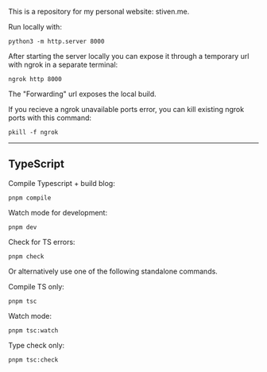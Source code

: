 This is a repository for my personal website: stiven.me.

Run locally with:
```
python3 -m http.server 8000
```

After starting the server locally you can expose it through a temporary url with ngrok in a separate terminal:
```
ngrok http 8000
```

The "Forwarding" url exposes the local build. 

If you recieve a ngrok unavailable ports error, you can kill existing ngrok ports with this command: 

```
pkill -f ngrok
```

---

## TypeScript

Compile Typescript + build blog:
```
pnpm compile
```

Watch mode for development:
```
pnpm dev
```

Check for TS errors:
```
pnpm check
```

Or alternatively use one of the following standalone commands.

Compile TS only:
```
pnpm tsc
```

Watch mode:
```
pnpm tsc:watch
```

Type check only:
```
pnpm tsc:check 
```
